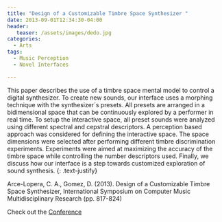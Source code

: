 ```yaml
---
title: "Design of a Customizable Timbre Space Synthesizer "
date: 2013-09-01T12:34:30-04:00
header:
   teaser: /assets/images/dedo.jpg
categories:
  - Arts
tags:
  - Music Perception
  - Novel Interfaces 

---
```


This paper describes the use of a timbre space mental model to control
a digital synthesizer. To create new sounds, our interface uses a morphing
technique with the synthesizer´s presets. All presets are arranged in a bidimensional
space that can be continuously explored by a performer in real
time. To setup the interactive space, all preset sounds were analyzed using different
spectral and cepstral descriptors. A perception based approach was considered
for defining the interactive space. The space dimensions were selected
after performing different timbre discrimination experiments. Experiments were
aimed at maximizing the accuracy of the timbre space while controlling the
number descriptors used. Finally, we discuss how our interface is a step towards
customized exploration of sound synthesis.
{: .text-justify}

Arce-Lopera, C. A., Gomez, D. (2013). 
Design of a Customizable Timbre Space Synthesizer,
 International Symposium on Computer Music Multidisciplinary Research (pp. 817-824) 

Check out the [Conference][URL] 

[URL]:  https://link.springer.com/conference/cmmr